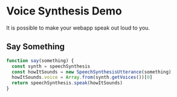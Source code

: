 # Voice Synthesis Demo

It is possible to make your webapp speak out loud to you.

## Say Something

```javascript runnable=true name=saySomething
function say(something) {
  const synth = speechSynthesis
  const howItSounds = new SpeechSynthesisUtterance(something) 
  howItSounds.voice = Array.from(synth.getVoices())[0]
  return speechSynthesis.speak(howItSounds)
}
```
